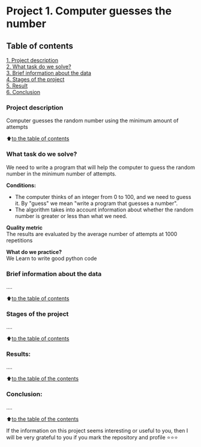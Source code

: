 # Project 1. Computer guesses the number 

## Table of contents  
[1. Project description](https://github.com/78doors/DS-practice-/blob/main/project_1/.README.md#Project-description)  
[2. What task do we solve?](https://github.com/78doors/DS-practice-/blob/main/project_1/.README.md#What-task-do-we-solve)  
[3. Brief information about the data](https://github.com/78doors/DS-practice-/blob/main/project_1/.README.md#Brief-information-about-the-data)  
[4. Stages of the project](https://github.com/78doors/DS-practice-/blob/main/project_1/.README.md#Stages-of-the-project)  
[5. Result](https://github.com/78doors/DS-practice-/blob/main/project_1/.README.md#Result)    
[6. Conclusion](https://github.com/78doors/DS-practice-/blob/main/project_1/.README.md#Conclusion) 

### Project description    
Computer guesses the random number using the minimum amount of attempts

:arrow_up:[to the table of contents](https://github.com/78doors/DS-practice-/tree/main/project_1#table-of-contents)


### What task do we solve?   
We need to write a program that will help the computer to guess the random number in the minimum number of attempts.

**Conditions:**  
- The computer thinks of an integer from 0 to 100, and we need to guess it. By "guess" we mean "write a program that guesses a number".
- The algorithm takes into account information about whether the random number is greater or less than what we need.

**Quality metric**     
The results are evaluated by the average number of attempts at 1000 repetitions

**What do we practice?**     
We Learn to write good python code


### Brief information about the data
....
  
:arrow_up:[to the table of contents](https://github.com/78doors/DS-practice-/tree/main/project_1#table-of-contents)


### Stages of the project  
....

:arrow_up:[to the table of contents](https://github.com/78doors/DS-practice-/tree/main/project_1#table-of-contents)


### Results:  
....

:arrow_up:[to the table of the contents](https://github.com/78doors/DS-practice-/tree/main/project_1#table-of-contents)


### Conclusion:  
....

:arrow_up:[to the table of the contents](https://github.com/78doors/DS-practice-/tree/main/project_1#table-of-contents)


If the information on this project seems interesting or useful to you, then I will be very grateful to you if you mark the repository and profile ⭐️⭐️⭐️